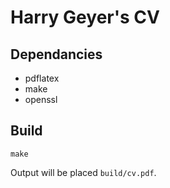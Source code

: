 # Harry Geyer's CV


## Dependancies

- pdflatex
- make
- openssl


## Build

    make

Output will be placed `build/cv.pdf`.

